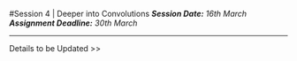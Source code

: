 #Session 4 | Deeper into Convolutions
_**Session Date:** 16th March_  
_**Assignment Deadline:** 30th March_  
  
---
Details to be Updated >>
